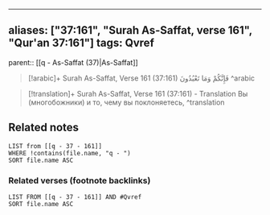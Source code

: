 
---
aliases: ["37:161", "Surah As-Saffat, verse 161", "Qur'an 37:161"]
tags: Qvref
---

parent:: [[q - As-Saffat (37)|As-Saffat]]

> [!arabic]+ Surah As-Saffat, Verse 161 (37:161)
> <span class="quran-arabic">فَإِنَّكُمْ وَمَا تَعْبُدُونَ</span>
^arabic

> [!translation]+ Surah As-Saffat, Verse 161 (37:161) - Translation
> Вы (многобожники) и то, чему вы поклоняетесь,
^translation



## Related notes
```dataview
LIST from [[q - 37 - 161]]
WHERE !contains(file.name, "q - ")
SORT file.name ASC
```

### Related verses (footnote backlinks)
```dataview
LIST FROM [[q - 37 - 161]] AND #Qvref
SORT file.name ASC
```

